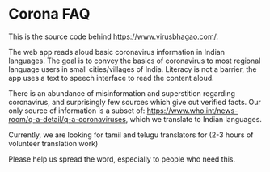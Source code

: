 # Corona FAQ

This is the source code behind https://www.virusbhagao.com/.

The web app reads aloud basic coronavirus information in Indian languages. The goal is to convey the basics of coronavirus to most regional language users in small cities/villages of India. Literacy is not a barrier, the app uses a text to speech interface to read the content aloud.

There is an abundance of misinformation and superstition regarding coronavirus, and surprisingly few sources which give out verified facts. Our only source of information is a subset of: https://www.who.int/news-room/q-a-detail/q-a-coronaviruses, which we translate to Indian languages.

Currently, we are looking for tamil and telugu translators for (2-3 hours of volunteer translation work)

Please help us spread the word, especially to people who need this.
